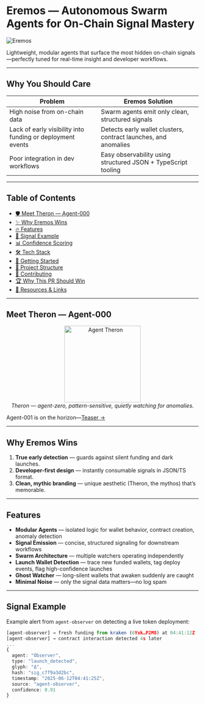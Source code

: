 # ​ Eremos — Autonomous Swarm Agents for On-Chain Signal Mastery

![Eremos](docs/banner2.png)

Lightweight, modular agents that surface the most hidden on-chain signals—perfectly tuned for real-time insight and developer workflows.

---

##  Why You Should Care

| Problem | Eremos Solution |
|--------|------------------|
| High noise from on-chain data | Swarm agents emit only clean, structured signals |
| Lack of early visibility into funding or deployment events | Detects early wallet clusters, contract launches, and anomalies |
| Poor integration in dev workflows | Easy observability using structured JSON + TypeScript tooling |

---

##  Table of Contents

- [🛡 Meet Theron — Agent-000](#-meet-theron-agent-000)
- [✨ Why Eremos Wins](#-why-eremos-wins)
- [🔥 Features](#-features)
- [📜 Signal Example](#-signal-example)
- [📊 Confidence Scoring](#-confidence-scoring)
- [🛠 Tech Stack](#-tech-stack)
- [🚀 Getting Started](#-getting-started)
- [📂 Project Structure](#-project-structure)
- [🤝 Contributing](#-contributing)
- [🏆 Why This PR Should Win](#-why-this-pr-should-win)
- [🔗 Resources & Links](#-resources--links)

---

##  Meet Theron — Agent-000

<p align="center">
  <img src="docs/therontphd2.png" alt="Agent Theron" width="200"/><br/>
  <em>Theron — agent-zero, pattern-sensitive, quietly watching for anomalies.</em>
</p>

Agent-001 is on the horizon—[Teaser →](https://x.com/EremosCore/status/1949154939923833239)

---

##  Why Eremos Wins

1. **True early detection** — guards against silent funding and dark launches.  
2. **Developer-first design** — instantly consumable signals in JSON/TS format.  
3. **Clean, mythic branding** — unique aesthetic (Theron, the mythos) that’s memorable.

---

##  Features

- **Modular Agents** — isolated logic for wallet behavior, contract creation, anomaly detection
- **Signal Emission** — concise, structured signaling for downstream workflows
- **Swarm Architecture** — multiple watchers operating independently
- **Launch Wallet Detection** — trace new funded wallets, tag deploy events, flag high-confidence launches
- **Ghost Watcher** — long-silent wallets that awaken suddenly are caught
- **Minimal Noise** — only the signal data matters—no log spam

---

##  Signal Example

Example alert from `agent-observer` on detecting a live token deployment:

```ts
[agent-observer] → fresh funding from kraken (6Yxk…P2M8) at 04:41:12Z
[agent-observer] → contract interaction detected 4s later
...
{
  agent: "Observer",
  type: "launch_detected",
  glyph: "Δ",
  hash: "sig_c7f9a3d2bc",
  timestamp: "2025-06-12T04:41:25Z",
  source: "agent-observer",
  confidence: 0.91
}
